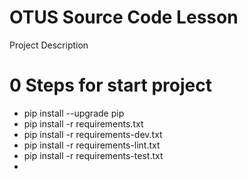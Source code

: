 # OTUS Source Code Lesson

Project Description

# 0 Steps for start project

- pip install --upgrade pip
- pip install -r requirements.txt
- pip install -r requirements-dev.txt
- pip install -r requirements-lint.txt
- pip install -r requirements-test.txt
- 